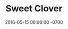---
layout: videos
title:  "Sweet Clover"
date:   2016-05-15 00:00:00 -0700
categories: videos
image: /img/optimized/clover-capture-resize.jpg
image_thumb: /img/thumbs/JPEG/clover-capture-resize.jpg
youtube: y1tGSOdGKfg
vimeo:
---